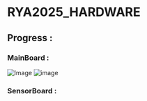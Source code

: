 # RYA2025_HARDWARE

## Progress : 
### MainBoard : 
![Image](https://github.com/user-attachments/assets/f7623126-c510-458a-a5f9-6e0936737015) 
![image](https://github.com/user-attachments/assets/959fd014-b604-4231-9286-9da3b0ba4db0)

### SensorBoard : 
